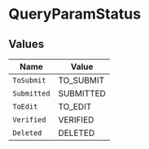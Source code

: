 # QueryParamStatus


## Values

| Name        | Value       |
| ----------- | ----------- |
| `ToSubmit`  | TO_SUBMIT   |
| `Submitted` | SUBMITTED   |
| `ToEdit`    | TO_EDIT     |
| `Verified`  | VERIFIED    |
| `Deleted`   | DELETED     |
